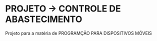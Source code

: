 # PROJETO -> CONTROLE DE ABASTECIMENTO

Projeto para a matéria de PROGRAMÇÃO PARA DISPOSITIVOS MÓVEIS


